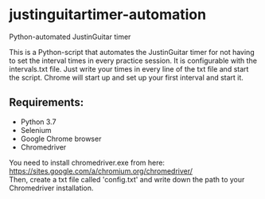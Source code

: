 # justinguitartimer-automation
Python-automated JustinGuitar timer

This is a Python-script that automates the JustinGuitar timer for not having to set the interval times in every practice session.
It is configurable with the intervals.txt file. Just write your times in every line of the txt file and start the script. 
Chrome will start up and set up your first interval and start it.

## Requirements:
- Python 3.7
- Selenium
- Google Chrome browser
- Chromedriver

You need to install chromedriver.exe from here: https://sites.google.com/a/chromium.org/chromedriver/ \
Then, create a txt file called 'config.txt' and write down the path to your Chromedriver installation.

